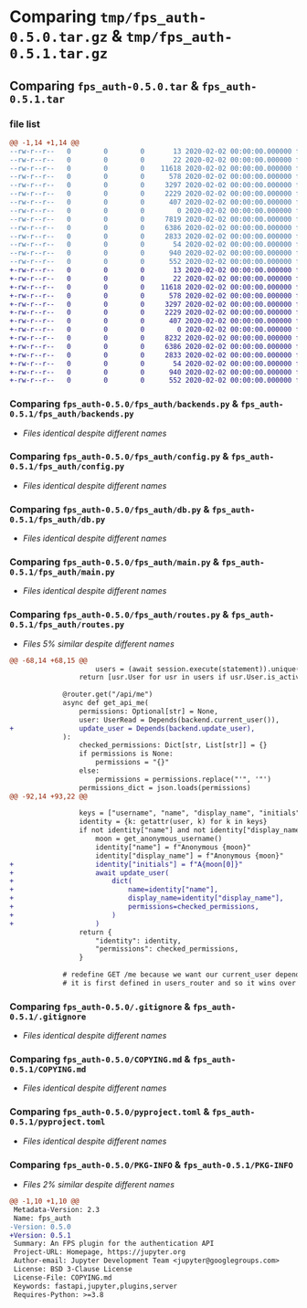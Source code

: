 # Comparing `tmp/fps_auth-0.5.0.tar.gz` & `tmp/fps_auth-0.5.1.tar.gz`

## Comparing `fps_auth-0.5.0.tar` & `fps_auth-0.5.1.tar`

### file list

```diff
@@ -1,14 +1,14 @@
--rw-r--r--   0        0        0       13 2020-02-02 00:00:00.000000 fps_auth-0.5.0/MANIFEST.in
--rw-r--r--   0        0        0       22 2020-02-02 00:00:00.000000 fps_auth-0.5.0/fps_auth/__init__.py
--rw-r--r--   0        0        0    11618 2020-02-02 00:00:00.000000 fps_auth-0.5.0/fps_auth/backends.py
--rw-r--r--   0        0        0      578 2020-02-02 00:00:00.000000 fps_auth-0.5.0/fps_auth/config.py
--rw-r--r--   0        0        0     3297 2020-02-02 00:00:00.000000 fps_auth-0.5.0/fps_auth/db.py
--rw-r--r--   0        0        0     2229 2020-02-02 00:00:00.000000 fps_auth-0.5.0/fps_auth/main.py
--rw-r--r--   0        0        0      407 2020-02-02 00:00:00.000000 fps_auth-0.5.0/fps_auth/models.py
--rw-r--r--   0        0        0        0 2020-02-02 00:00:00.000000 fps_auth-0.5.0/fps_auth/py.typed
--rw-r--r--   0        0        0     7819 2020-02-02 00:00:00.000000 fps_auth-0.5.0/fps_auth/routes.py
--rw-r--r--   0        0        0     6386 2020-02-02 00:00:00.000000 fps_auth-0.5.0/.gitignore
--rw-r--r--   0        0        0     2833 2020-02-02 00:00:00.000000 fps_auth-0.5.0/COPYING.md
--rw-r--r--   0        0        0       54 2020-02-02 00:00:00.000000 fps_auth-0.5.0/README.md
--rw-r--r--   0        0        0      940 2020-02-02 00:00:00.000000 fps_auth-0.5.0/pyproject.toml
--rw-r--r--   0        0        0      552 2020-02-02 00:00:00.000000 fps_auth-0.5.0/PKG-INFO
+-rw-r--r--   0        0        0       13 2020-02-02 00:00:00.000000 fps_auth-0.5.1/MANIFEST.in
+-rw-r--r--   0        0        0       22 2020-02-02 00:00:00.000000 fps_auth-0.5.1/fps_auth/__init__.py
+-rw-r--r--   0        0        0    11618 2020-02-02 00:00:00.000000 fps_auth-0.5.1/fps_auth/backends.py
+-rw-r--r--   0        0        0      578 2020-02-02 00:00:00.000000 fps_auth-0.5.1/fps_auth/config.py
+-rw-r--r--   0        0        0     3297 2020-02-02 00:00:00.000000 fps_auth-0.5.1/fps_auth/db.py
+-rw-r--r--   0        0        0     2229 2020-02-02 00:00:00.000000 fps_auth-0.5.1/fps_auth/main.py
+-rw-r--r--   0        0        0      407 2020-02-02 00:00:00.000000 fps_auth-0.5.1/fps_auth/models.py
+-rw-r--r--   0        0        0        0 2020-02-02 00:00:00.000000 fps_auth-0.5.1/fps_auth/py.typed
+-rw-r--r--   0        0        0     8232 2020-02-02 00:00:00.000000 fps_auth-0.5.1/fps_auth/routes.py
+-rw-r--r--   0        0        0     6386 2020-02-02 00:00:00.000000 fps_auth-0.5.1/.gitignore
+-rw-r--r--   0        0        0     2833 2020-02-02 00:00:00.000000 fps_auth-0.5.1/COPYING.md
+-rw-r--r--   0        0        0       54 2020-02-02 00:00:00.000000 fps_auth-0.5.1/README.md
+-rw-r--r--   0        0        0      940 2020-02-02 00:00:00.000000 fps_auth-0.5.1/pyproject.toml
+-rw-r--r--   0        0        0      552 2020-02-02 00:00:00.000000 fps_auth-0.5.1/PKG-INFO
```

### Comparing `fps_auth-0.5.0/fps_auth/backends.py` & `fps_auth-0.5.1/fps_auth/backends.py`

 * *Files identical despite different names*

### Comparing `fps_auth-0.5.0/fps_auth/config.py` & `fps_auth-0.5.1/fps_auth/config.py`

 * *Files identical despite different names*

### Comparing `fps_auth-0.5.0/fps_auth/db.py` & `fps_auth-0.5.1/fps_auth/db.py`

 * *Files identical despite different names*

### Comparing `fps_auth-0.5.0/fps_auth/main.py` & `fps_auth-0.5.1/fps_auth/main.py`

 * *Files identical despite different names*

### Comparing `fps_auth-0.5.0/fps_auth/routes.py` & `fps_auth-0.5.1/fps_auth/routes.py`

 * *Files 5% similar despite different names*

```diff
@@ -68,14 +68,15 @@
                     users = (await session.execute(statement)).unique().all()
                 return [usr.User for usr in users if usr.User.is_active]
 
             @router.get("/api/me")
             async def get_api_me(
                 permissions: Optional[str] = None,
                 user: UserRead = Depends(backend.current_user()),
+                update_user = Depends(backend.update_user),
             ):
                 checked_permissions: Dict[str, List[str]] = {}
                 if permissions is None:
                     permissions = "{}"
                 else:
                     permissions = permissions.replace("'", '"')
                 permissions_dict = json.loads(permissions)
@@ -92,14 +93,22 @@
 
                 keys = ["username", "name", "display_name", "initials", "avatar_url", "color"]
                 identity = {k: getattr(user, k) for k in keys}
                 if not identity["name"] and not identity["display_name"]:
                     moon = get_anonymous_username()
                     identity["name"] = f"Anonymous {moon}"
                     identity["display_name"] = f"Anonymous {moon}"
+                    identity["initials"] = f"A{moon[0]}"
+                    await update_user(
+                        dict(
+                            name=identity["name"],
+                            display_name=identity["display_name"],
+                            permissions=checked_permissions,
+                        )
+                    )
                 return {
                     "identity": identity,
                     "permissions": checked_permissions,
                 }
 
             # redefine GET /me because we want our current_user dependency
             # it is first defined in users_router and so it wins over the one in
```

### Comparing `fps_auth-0.5.0/.gitignore` & `fps_auth-0.5.1/.gitignore`

 * *Files identical despite different names*

### Comparing `fps_auth-0.5.0/COPYING.md` & `fps_auth-0.5.1/COPYING.md`

 * *Files identical despite different names*

### Comparing `fps_auth-0.5.0/pyproject.toml` & `fps_auth-0.5.1/pyproject.toml`

 * *Files identical despite different names*

### Comparing `fps_auth-0.5.0/PKG-INFO` & `fps_auth-0.5.1/PKG-INFO`

 * *Files 2% similar despite different names*

```diff
@@ -1,10 +1,10 @@
 Metadata-Version: 2.3
 Name: fps_auth
-Version: 0.5.0
+Version: 0.5.1
 Summary: An FPS plugin for the authentication API
 Project-URL: Homepage, https://jupyter.org
 Author-email: Jupyter Development Team <jupyter@googlegroups.com>
 License: BSD 3-Clause License
 License-File: COPYING.md
 Keywords: fastapi,jupyter,plugins,server
 Requires-Python: >=3.8
```

